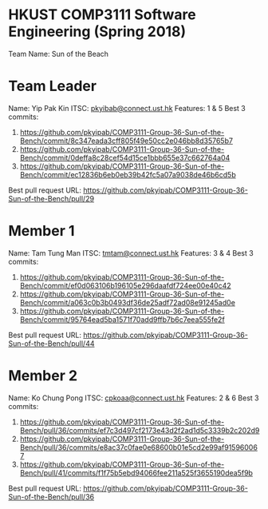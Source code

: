 # HKUST COMP3111 Software Engineering (Spring 2018)

Team Name: Sun of the Beach
>
# Team Leader
Name: Yip Pak Kin
ITSC: pkyibab@connect.ust.hk
Features: 1 & 5
Best 3 commits:
1.  https://github.com/pkyipab/COMP3111-Group-36-Sun-of-the-Bench/commit/8c347eada3cff805f49e50cc2e046bb8d35765b7
2.  https://github.com/pkyipab/COMP3111-Group-36-Sun-of-the-Bench/commit/0deffa8c28cef54d15ce1bbb655e37c662764a04
3.  https://github.com/pkyipab/COMP3111-Group-36-Sun-of-the-Bench/commit/ec12836b6eb0eb39b42fc5a07a9038de46b6cd5b

Best pull request URL:
https://github.com/pkyipab/COMP3111-Group-36-Sun-of-the-Bench/pull/29
>
>
# Member 1
Name: Tam Tung Man
ITSC: tmtam@connect.ust.hk
Features: 3 & 4
Best 3 commits:
1.  https://github.com/pkyipab/COMP3111-Group-36-Sun-of-the-Bench/commit/ef0d063106b196105e296daafdf724ee00e40c42
2.  https://github.com/pkyipab/COMP3111-Group-36-Sun-of-the-Bench/commit/a063c0b3b0493df36de25adf72ad08e91245ad0e
3.  https://github.com/pkyipab/COMP3111-Group-36-Sun-of-the-Bench/commit/95764ead5ba1571f70add9ffb7b6c7eea555fe2f

Best pull request URL:
https://github.com/pkyipab/COMP3111-Group-36-Sun-of-the-Bench/pull/44

>
# Member 2
Name: Ko Chung Pong
ITSC: cpkoaa@connect.ust.hk
Features: 2 & 6
Best 3 commits: 
1.  https://github.com/pkyipab/COMP3111-Group-36-Sun-of-the-Bench/pull/36/commits/ef7c3d497cf2173e43d2f2ad1d5c3339b2c202d9
2.  https://github.com/pkyipab/COMP3111-Group-36-Sun-of-the-Bench/pull/36/commits/e8ac37c0fae0e68600b01e5cd2e99af915960067
3.  https://github.com/pkyipab/COMP3111-Group-36-Sun-of-the-Bench/pull/41/commits/f1f75b5ebd94066fee211a525f3655190dea5f9b

Best pull request URL: 
https://github.com/pkyipab/COMP3111-Group-36-Sun-of-the-Bench/pull/36
